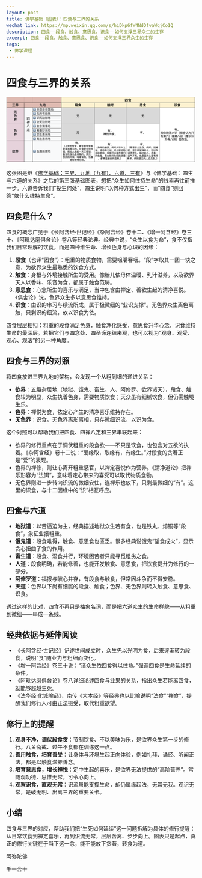 ```yaml
---
layout: post
title: 佛学基础（图表）：四食与三界的关系
wechat_link: https://mp.weixin.qq.com/s/hiDkp6fW4NdOfvaWqjCo1Q
description: 四食——段食、触食、意思食、识食——如何支撑三界众生的生存
excerpt: 四食——段食、触食、意思食、识食——如何支撑三界众生的生存
tags:
 - 佛学课程
---
```


# 四食与三界的关系

![四食×三界](https://raw.githubusercontent.com/yuqianyi1001/yuqianyi1001.github.io/master/images/2025-10-05-22-23-42.png)

这张图是继《[佛学基础：三界、九地（九有）、六道、三有](https://mp.weixin.qq.com/s/7IAI5TzicGvcp6uo1XwrrQ)》与《佛学基础：四生与六道的关系》之后的第三张基础图表，想把“众生如何住持生命”的线索再往前推一步。六道告诉我们“投生何处”，四生说明“以何种方式出生”，而“四食”则回答“依什么维持生命”。

## 四食是什么？

四食的概念广见于《长阿含经·世记经》《杂阿含经》卷十二、《增一阿含经》卷三十、《阿毗达磨俱舍论》卷八等经典论典。经典中说，“众生以食为命”，食不仅指我们日常理解的饮食，而是四种维生命、增长色身与心识的因缘：

1. **段食**（也译“团食”）：粗重的物质食物，需要咀嚼吞咽。“段”字取其一团一块之意，为欲界众生最熟悉的饮食方式。
2. **触食**：身根与外境接触所生的受用。像胎儿依母体温暖、乳汁滋养，以及欲界天人以香味、乐音为食，都属于触食范畴。
3. **意思食**：心念所生的喜乐与满足，当中包含由禅定、善欲生起的清净喜悦。《俱舍论》说，色界众生多以意思食维持。
4. **识食**：由识的串习与续流所成，属于极微细的“业识支撑”。无色界众生离色离触，只剩识的细流，故以识食为依。

四食层层相扣：粗重的段食满足色身，触食净化感受，意思食升华心念，识食维持生命的最深层。若把它们与四念处、四圣谛连结来观，也可以视为“观身、观受、观心、观法”的另一种角度。

## 四食与三界的对照

将四食放进三界九地的架构，会发现一个从粗到细的递进关系：

* **欲界**：五趣杂居地（地狱、饿鬼、畜生、人、阿修罗、欲界诸天），段食、触食较为明显，众生执着色身，需要物质饮食；天众虽有细腻饮食，但仍需触境生乐。
* **色界**：禅悦为食，依定心产生的清净喜乐维持存在。 
* **无色界**：识食。无色界离形离相，只存微细识流，以识为食。

这个对照可以帮助我们把四食、四禅八定和三界串联起来：

* 欲界的修行重点在于调伏粗重的段食欲——不只是饮食，也包含对五欲的执着。《杂阿含经》卷十二说：“爱缘取，取缘有，有缘生。”对段食的贪著正是“爱”的表现。
* 色界的禅修，则让心离开粗重感官，以禅定喜悦作为营养。《清净道论》把禅乐形容为“法饵”，意味着定心带来的喜受可以取代物质食物。
* 无色界则进一步转向识流的微细安住，连禅乐也放下，只剩最微细的“有”。这里的识食，与十二因缘中的“识”相互呼应。

## 四食与六道

* **地狱道**：以苦逼迫为主，经典描述地狱众生若有食，也是铁丸、熔铜等“段食”，象征业报粗重。
* **饿鬼道**：段食难得，触食、意思食也匮乏。很多经典说饿鬼“望食成火”，显示贪心扭曲了食的作用。
* **畜生道**：段食、湿食并行，环境困苦者只能寻觅粗劣之食。
* **人道**：段食明确，若能修善，也能开发触食、意思食，把饮食提升为修行的一部分。
* **阿修罗道**：福报与瞋心并存，有段食与触食，但常因斗争而不得安稳。
* **天道**：色界以下尚有细腻的段食、触食；色界、无色界则转入触食、意思食、识食。

透过这样的比对，四食不再只是抽象名词，而是把六道众生的生命样貌——从粗重到微细——串成一条线。

## 经典依据与延伸阅读

* 《长阿含经·世记经》记述世间成立时，众生先以光明为食，后来逐渐转为段食，说明“食”随业力与粗细而变化。
* 《增一阿含经》卷三十说：“诸众生依四食得以住命。”强调四食是生命延续的条件。
* 《阿毗达磨俱舍论》卷八详细论述四食与业果的关系，指出众生若能离四食，就能够超越生死。
* 《法华经·化城喻品》、南传《大本经》等经典也以比喻说明“法食”“禅食”，提醒我们修行人可由正法摄受，取代粗重欲望。

## 修行上的提醒

1. **观身不净，调伏段食贪**：节制饮食、不以美味为乐，是欲界众生第一步的修行。八关斋戒、过午不食都在训练这一点。
2. **善用触食，培育善受**：让身体与环境生起正向体验，例如礼拜、诵经、听闻正法，都是以触食滋养善念。
3. **培育意思食，增长禅悦**：定中生起的喜乐，是欲界无法提供的“高阶营养”。常随观功德、思惟无常，可令心向上。
4. **观察识食，直观无常**：识流虽能支撑生命，却仍属缘起法，无常无我。观识无常，是破无明、出离三界的重要关卡。

## 小结

四食与三界的对应，帮助我们把“生死如何延续”这一问题拆解为具体的修行提醒：从日常饮食到禅定喜乐，再到识流无常，层层舍离、步步向上。图表只是起点，真正的修行关键在于当下这一念，能不能放下贪著，转食为道。

阿弥陀佛

千一合十

